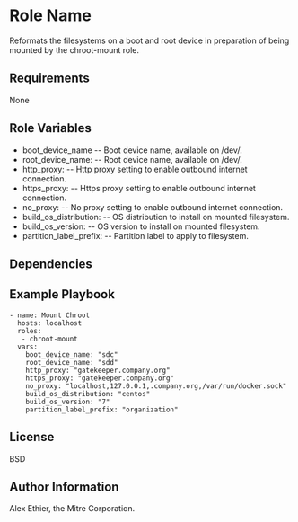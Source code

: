 Role Name
=========

Reformats the filesystems on a boot and root device in preparation of being mounted by the chroot-mount role.

Requirements
------------

None

Role Variables
--------------

- boot_device_name -- Boot device name, available on /dev/.
- root_device_name: -- Root device name, available on /dev/.
- http_proxy: -- Http proxy setting to enable outbound internet connection.
- https_proxy: -- Https proxy setting to enable outbound internet connection.
- no_proxy: -- No proxy setting to enable outbound internet connection.
- build_os_distribution: -- OS distribution to install on mounted filesystem.
- build_os_version: -- OS version to install on mounted filesystem.
- partition_label_prefix: -- Partition label to apply to filesystem.

Dependencies
------------

Example Playbook
----------------

```
- name: Mount Chroot
  hosts: localhost
  roles:
   - chroot-mount
  vars:
    boot_device_name: "sdc"
    root_device_name: "sdd"
    http_proxy: "gatekeeper.company.org"
    https_proxy: "gatekeeper.company.org"
    no_proxy: "localhost,127.0.0.1,.company.org,/var/run/docker.sock"
    build_os_distribution: "centos"
    build_os_version: "7"
    partition_label_prefix: "organization"
```

License
-------

BSD

Author Information
------------------

Alex Ethier, the Mitre Corporation.
